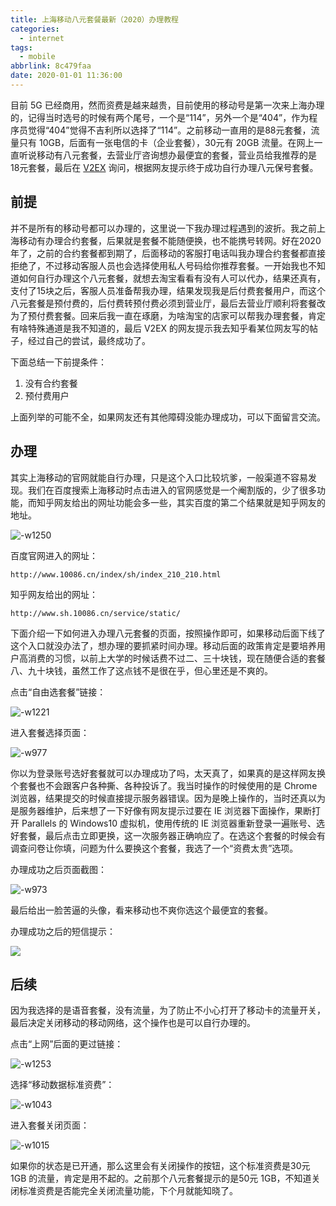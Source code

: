 ```yaml
---
title: 上海移动八元套餐最新（2020）办理教程
categories:
  - internet
tags:
  - mobile
abbrlink: 8c479faa
date: 2020-01-01 11:36:00
---
```


目前 5G 已经商用，然而资费是越来越贵，目前使用的移动号是第一次来上海办理的，记得当时选号的时候有两个尾号，一个是“114”，另外一个是“404”，作为程序员觉得“404”觉得不吉利所以选择了“114”。之前移动一直用的是88元套餐，流量只有 10GB，后面有一张电信的卡（企业套餐），30元有 20GB 流量。在网上一直听说移动有八元套餐，去营业厅咨询想办最便宜的套餐，营业员给我推荐的是18元套餐，最后在 [V2EX](https://www.v2ex.com/t/634035#reply20) 询问，根据网友提示终于成功自行办理八元保号套餐。

<!--more-->

## 前提

并不是所有的移动号都可以办理的，这里说一下我办理过程遇到的波折。我之前上海移动有办理合约套餐，后果就是套餐不能随便换，也不能携号转网。好在2020年了，之前的合约套餐都到期了，后面移动的客服打电话叫我办理合约套餐都直接拒绝了，不过移动客服人员也会选择使用私人号码给你推荐套餐。一开始我也不知道如何自行办理这个八元套餐，就想去淘宝看看有没有人可以代办，结果还真有，支付了15块之后，客服人员准备帮我办理，结果发现我是后付费套餐用户，而这个八元套餐是预付费的，后付费转预付费必须到营业厅，最后去营业厅顺利将套餐改为了预付费套餐。回来后我一直在琢磨，为啥淘宝的店家可以帮我办理套餐，肯定有啥特殊通道是我不知道的，最后 V2EX 的网友提示我去知乎看某位网友写的帖子，经过自己的尝试，最终成功了。

下面总结一下前提条件：

1. 没有合约套餐
2. 预付费用户

上面列举的可能不全，如果网友还有其他障碍没能办理成功，可以下面留言交流。

## 办理

其实上海移动的官网就能自行办理，只是这个入口比较坑爹，一般渠道不容易发现。我们在百度搜索上海移动时点击进入的官网感觉是一个阉割版的，少了很多功能，而知乎网友给出的网址功能会多一些，其实百度的第二个结果就是知乎网友的地址。

![-w1250](https://www.itren.tech/2020/media/15778519763108.jpg)


百度官网进入的网址：

```
http://www.10086.cn/index/sh/index_210_210.html
```

知乎网友给出的网址：

```
http://www.sh.10086.cn/service/static/
```

下面介绍一下如何进入办理八元套餐的页面，按照操作即可，如果移动后面下线了这个入口就没办法了，想办理的要抓紧时间办理。移动后面的政策肯定是要培养用户高消费的习惯，以前上大学的时候话费不过二、三十块钱，现在随便合适的套餐八、九十块钱，虽然工作了这点钱不是很在乎，但心里还是不爽的。

点击“自由选套餐”链接：

![-w1221](https://www.itren.tech/2020/media/15778522411055.jpg)

进入套餐选择页面：


![-w977](https://www.itren.tech/2020/media/15778522889657.jpg)



你以为登录账号选好套餐就可以办理成功了吗，太天真了，如果真的是这样网友换个套餐也不会跟客户各种撕、各种投诉了。我当时操作的时候使用的是 Chrome 浏览器，结果提交的时候直接提示服务器错误。因为是晚上操作的，当时还真以为是服务器维护，后来想了一下好像有网友提示过要在 IE 浏览器下面操作，果断打开 Parallels 的 Windows10 虚拟机，使用传统的 IE 浏览器重新登录一遍账号、选好套餐，最后点击立即更换，这一次服务器正确响应了。在选这个套餐的时候会有调查问卷让你填，问题为什么要换这个套餐，我选了一个“资费太贵”选项。

办理成功之后页面截图：

![-w973](https://www.itren.tech/2020/media/15778528631809.jpg)

最后给出一脸苦逼的头像，看来移动也不爽你选这个最便宜的套餐。

办理成功之后的短信提示：

![](https://www.itren.tech/2020/media/15778535329693.jpg)

## 后续

因为我选择的是语音套餐，没有流量，为了防止不小心打开了移动卡的流量开关，最后决定关闭移动的移动网络，这个操作也是可以自行办理的。

点击“上网”后面的更过链接：

![-w1253](https://www.itren.tech/2020/media/15778539491512.jpg)

选择“移动数据标准资费”：

![-w1043](https://www.itren.tech/2020/media/15778540043474.jpg)

进入套餐关闭页面：

![-w1015](https://www.itren.tech/2020/media/15778540588749.jpg)

如果你的状态是已开通，那么这里会有关闭操作的按钮，这个标准资费是30元 1GB 的流量，肯定是用不起的。之前那个八元套餐提示的是50元 1GB，不知道关闭标准资费是否能完全关闭流量功能，下个月就能知晓了。



